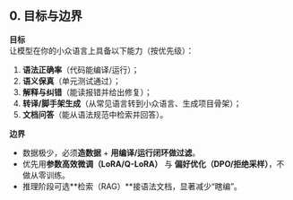 ## 0. 目标与边界

**目标**  
让模型在你的小众语言上具备以下能力（按优先级）：

1. **语法正确率**（代码能编译/运行）；
2. **语义保真**（单元测试通过）；
3. **解释与纠错**（能读报错并给出修复）；
4. **转译/脚手架生成**（从常见语言转到小众语言、生成项目骨架）；
5. **文档问答**（能从语法规范中检索并回答）。

**边界**
- 数据极少，必须**造数据** + **用编译/运行闭环做过滤**。
- 优先用**参数高效微调（LoRA/Q-LoRA）** 与 **偏好优化（DPO/拒绝采样）**，不做从零训练。
- 推理阶段可选**检索（RAG）**接语法文档，显著减少“瞎编”。

